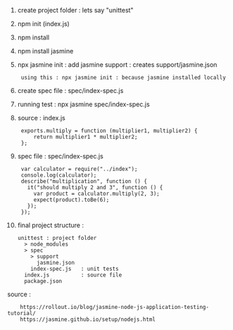 
1. create project folder : lets say "unittest"
2. npm init (index.js)
3. npm install
4. npm install jasmine 
5. npx jasmine init : add jasmine support : creates support/jasmine.json 
    
        using this : npx jasmine init : because jasmine installed locally

6. create spec file : spec/index-spec.js
7. running test : npx jasmine spec/index-spec.js
8. source : index.js

        exports.multiply = function (multiplier1, multiplier2) {
            return multiplier1 * multiplier2;
        };

9. spec file : spec/index-spec.js

        var calculator = require("../index");
        console.log(calculator);
        describe("multiplication", function () {
          it("should multiply 2 and 3", function () {
            var product = calculator.multiply(2, 3);
            expect(product).toBe(6);
          });
        });


10. final project structure : 

        unittest : project folder 
          > node_modules
          > spec 
            > support
              jasmine.json	
            index-spec.js	: unit tests
          index.js 			: source file
          package.json

  
  
source :  

        https://rollout.io/blog/jasmine-node-js-application-testing-tutorial/  
        https://jasmine.github.io/setup/nodejs.html  
